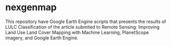 # nexgenmap
This repository have Google Earth Engine scripts that presents the results of LULC Classification of the article submited to Remote Sensing: Improving Land Use Land Cover Mapping with Machine Learning, PlanetScope imagery, and Google Earth Engine.
